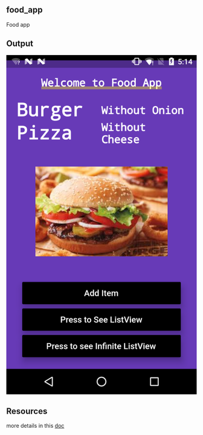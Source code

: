 ## food_app

Food app

## Output
<img src="images/Screenshot_20190825-171436.png"></img>

## Resources
more details in this <a href="https://docs.google.com/document/d/1w3KtdzhlVPv4QFdRC7C0MNVxerTxXujuuf_7retv1Ng/edit?usp=sharing">doc</a>
